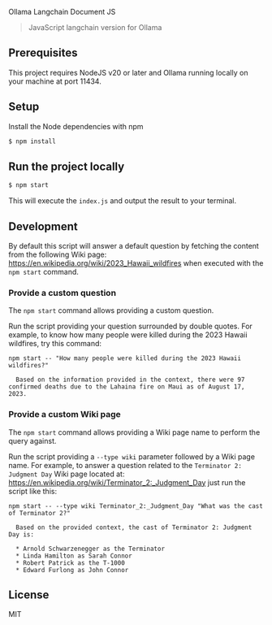 Ollama Langchain Document JS

> JavaScript langchain version for Ollama

## Prerequisites

This project requires NodeJS v20 or later and Ollama running locally on your machine at port 11434.

## Setup

Install the Node dependencies with npm

```sh
$ npm install
```

## Run the project locally

```sh
$ npm start
```

This will execute the `index.js` and output the result to your terminal.

## Development

By default this script will answer a default question by fetching the content from the following Wiki page: https://en.wikipedia.org/wiki/2023_Hawaii_wildfires when executed with the `npm start` command.

### Provide a custom question

The `npm start` command allows providing a custom question.

Run the script providing your question surrounded by double quotes.
For example, to know how many people were killed during the 2023 Hawaii wildfires, try this command:

```
npm start -- "How many people were killed during the 2023 Hawaii wildfires?"

  Based on the information provided in the context, there were 97 confirmed deaths due to the Lahaina fire on Maui as of August 17, 2023.

```

### Provide a custom Wiki page

The `npm start` command allows providing a Wiki page name to perform the query against.

Run the script providing a `--type wiki` parameter followed by a Wiki page name.
For example, to answer a question related to the `Terminator 2: Judgment Day` Wiki page located at: https://en.wikipedia.org/wiki/Terminator_2:_Judgment_Day
just run the script like this:

```
npm start -- --type wiki Terminator_2:_Judgment_Day "What was the cast of Terminator 2?"

  Based on the provided context, the cast of Terminator 2: Judgment Day is:

  * Arnold Schwarzenegger as the Terminator
  * Linda Hamilton as Sarah Connor
  * Robert Patrick as the T-1000
  * Edward Furlong as John Connor

```

## License

MIT
